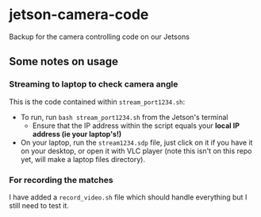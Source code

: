 # jetson-camera-code
Backup for the camera controlling code on our Jetsons

## Some notes on usage
### Streaming to laptop to check camera angle
This is the code contained within `stream_port1234.sh`:
- To run, run `bash stream_port1234.sh` from the Jetson's terminal 
  - Ensure that the IP address within the script equals your **local IP address (ie your laptop's!)**
- On your laptop, run the `stream1234.sdp` file, just click on it if you have it on your desktop, or open it with VLC player (note this isn't on this repo yet, will make a laptop files directory).

### For recording the matches 

I have added a `record_video.sh` file which should handle everything but 
I still need to test it. 

